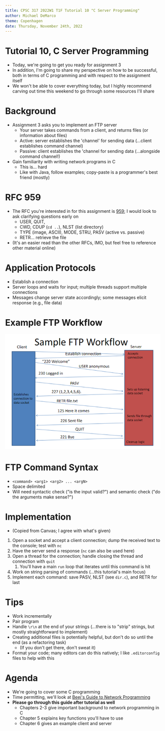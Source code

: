 ```yaml
---
title: CPSC 317 2022W1 T1F Tutorial 10 "C Server Programming"
author: Michael DeMarco
theme: Copenhagen
date: Thursday, November 24th, 2022
---
```


# Tutorial 10, C Server Programming

- Today, we're going to get you ready for assignment 3
- In addition, I'm going to share my perspective on how to be successful, both in terms of C programming and with respect to the assignment itself
- We won't be able to cover everything today, but I highly recommend carving out time this weekend to go through some resources I'll share

# Background

- Assignment 3 asks you to implement an FTP server
  - Your server takes commands from a client, and returns files (or information about files)
  - Active: server establishes the 'channel' for sending data (...client establishes command channel)
  - Passive: client establishes the 'channel for sending data (...alongside command channel!)
- Gain familiarity with writing network programs in C
  - This is... hard
  - Like with Java, follow examples; copy-paste is a programmer's best friend (mostly)

# RFC 959

- The RFC you're interested in for this assignment is [959](https://www.ietf.org/rfc/rfc959.txt9); I would look to ask clarifying questions early on
  - USER, QUIT,
  - CWD, CDUP (`cd ..`), NLST (list directory)
  - TYPE (image, ASCII), MODE, STRU, PASV (active vs. passive)
  - RETR... retrieve the file
- (It's an easier read than the other RFCs, IMO, but feel free to reference other material online)

# Application Protocols

- Establish a connection
- Server loops and waits for input; multiple threads support multiple connections
- Messages change server state accordingly; some messages elicit response (e.g., file data)

# Example FTP Workflow

![FTP Workflow](ftp-workflow.png)

# FTP Command Syntax

- `<command> <arg1> <arg2> ... <argN>`
- Space delimited
- Will need syntactic check ("is the input valid?") and semantic check ("do the arguments make sense?")

# Implementation

- (Copied from Canvas; I agree with what's given)

1. Open a socket and accept a client connection; dump the received text to the console; test with `nc`
2. Have the server send a response (`nc` can also be used here)
3. Open a thread for the connection; handle closing the thread and connection with `quit`
   1. You'll have a main `run` loop that iterates until this command is hit
4. Work on string parsing of commands (...this tutorial's main focus)
5. Implement each command: save PASV, NLST (see `dir.c`), and RETR for last

# Tips

- Work incrementally
- Pair program
- Handle `\r\n` at the end of your strings (...there is to "strip" strings, but mostly straightforward to implement)
- Creating additional files is potentially helpful, but don't do so until the end (as a refactoring task)
  - (If you don't get there, don't sweat it)
- Format your code; many editors can do this natively; I like `.editorconfig` files to help with this

# Agenda

- We're going to cover some C programming
- Time permitting, we'll look at [Beej's Guide to Network Programming](https://beej.us/guide/bgnet/html/split)
- **Please go through this guide after tutorial as well**
  - Chapters 2-3 give important background to network programming in C
  - Chapter 5 explains key functions you'll have to use
  - Chapter 6 gives an example client and server
